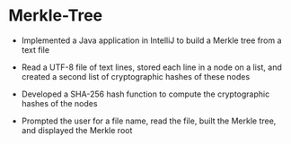 # Merkle-Tree

- Implemented a Java application in IntelliJ to build a Merkle tree from a text file

- Read a UTF-8 file of text lines, stored each line in a node on a list, and created a second list of cryptographic hashes of these nodes

- Developed a SHA-256 hash function to compute the cryptographic hashes of the nodes

- Prompted the user for a file name, read the file, built the Merkle tree, and displayed the Merkle root
